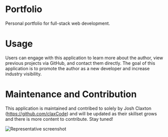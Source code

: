 # Portfolio
Personal portfolio for full-stack web development.

# Usage
Users can engage with this application to learn more about the author, view previous projects via GitHub, and contact them directly. The goal of this application is to promote the author as a new developer and increase industry visibility.

# Maintenance and Contribution
This application is maintained and contribed to solely by Josh Claxton (https://github.com/claxCode) and will be updated as their skillset grows and there is more content to contribute. Stay tuned!

![Representative screenshot](/assets/127.0.0.1_5501_index.html.png?raw=true "Screenshot of portfolio page")